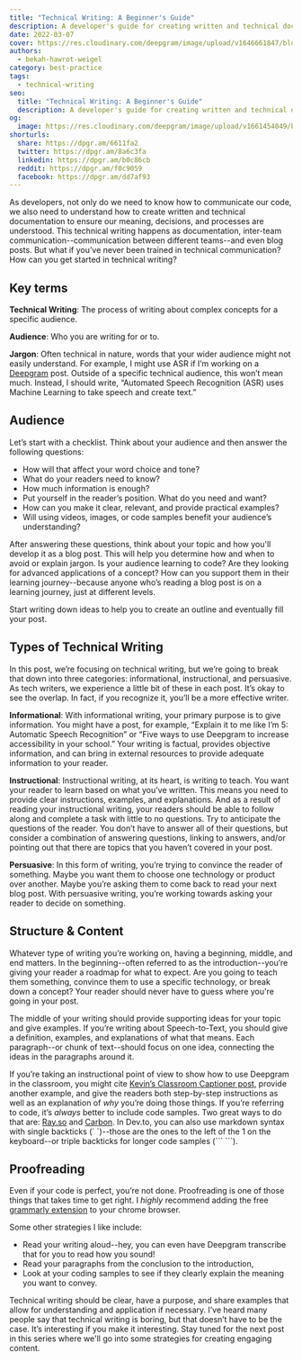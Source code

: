 ```yaml
---
title: "Technical Writing: A Beginner's Guide"
description: A developer's guide for creating written and technical documentation.
date: 2022-03-07
cover: https://res.cloudinary.com/deepgram/image/upload/v1646661847/blog/2022/03/technical-writing-a-beginners-guide/writing-a-technical-blog-post.jpg
authors:
  - bekah-hawrot-weigel
category: best-practice
tags:
  - technical-writing
seo:
  title: "Technical Writing: A Beginner's Guide"
  description: A developer's guide for creating written and technical documentation.
og:
  image: https://res.cloudinary.com/deepgram/image/upload/v1661454049/blog/technical-writing-a-beginners-guide/ograph.png
shorturls:
  share: https://dpgr.am/6611fa2
  twitter: https://dpgr.am/8a6c3fa
  linkedin: https://dpgr.am/b0c86cb
  reddit: https://dpgr.am/f0c9059
  facebook: https://dpgr.am/dd7af93
---
```

As developers, not only do we need to know how to communicate our code, we also need to understand how to create written and technical documentation to ensure our meaning, decisions, and processes are understood. This technical writing happens as documentation, inter-team communication--communication between different teams--and even blog posts. But what if you’ve never been trained in technical communication? How can you get started in technical writing?

## Key terms

**Technical Writing**: The process of writing about complex concepts for a specific audience.

**Audience**: Who you are writing for or to.

**Jargon**: Often technical in nature, words that your wider audience might not easily understand. For example, I might use ASR if I’m working on a [Deepgram](https://deepgram.com/) post. Outside of a specific technical audience, this won’t mean much. Instead, I should write, “Automated Speech Recognition (ASR) uses Machine Learning to take speech and create text.”

## Audience

Let’s start with a checklist. Think about your audience and then answer the following questions:

* How will that affect your word choice and tone?
* What do your readers need to know?
* How much information is enough?
* Put yourself in the reader’s position. What do you need and want?
* How can you make it clear, relevant, and provide practical examples?
* Will using videos, images, or code samples benefit your audience’s understanding?

After answering these questions, think about your topic and how you'll develop it as a blog post. This will help you determine how and when to avoid or explain jargon. Is your audience learning to code? Are they looking for advanced applications of a concept? How can you support them in their learning journey--because anyone who’s reading a blog post is on a learning journey, just at different levels.

Start writing down ideas to help you to create an outline and eventually fill your post.

## Types of Technical Writing

In this post, we’re focusing on technical writing, but we’re going to break that down into three categories: informational, instructional, and persuasive. As tech writers, we experience a little bit of these in each post. It’s okay to see the overlap. In fact, if you recognize it, you’ll be a more effective writer.

**Informational**: With informational writing, your primary purpose is to give information. You might have a post, for example, “Explain it to me like I’m 5: Automatic Speech Recognition” or “Five ways to use Deepgram to increase accessibility in your school.” Your writing is factual, provides objective information, and can bring in external resources to provide adequate information to your reader.

**Instructional**: Instructional writing, at its heart, is writing to teach. You want your reader to learn based on what you’ve written. This means you need to provide clear instructions, examples, and explanations. And as a result of reading your instructional writing, your readers should be able to follow along and complete a task with little to no questions. Try to anticipate the questions of the reader. You don’t have to answer all of their questions, but consider a combination of answering questions, linking to answers, and/or pointing out that there are topics that you haven’t covered in your post.

**Persuasive**: In this form of writing, you’re trying to convince the reader of something. Maybe you want them to choose one technology or product over another. Maybe you’re asking them to come back to read your next blog post. With persuasive writing, you’re working towards asking your reader to decide on something.

## Structure & Content

Whatever type of writing you’re working on, having a beginning, middle, and end matters. In the beginning--often referred to as the introduction--you’re giving your reader a roadmap for what to expect. Are you going to teach them something, convince them to use a specific technology, or break down a concept? Your reader should never have to guess where you're going in your post.

The middle of your writing should provide supporting ideas for your topic and give examples. If you’re writing about Speech-to-Text, you should give a definition, examples, and explanations of what that means. Each paragraph--or chunk of text--should focus on one idea, connecting the ideas in the paragraphs around it.

If you’re taking an instructional point of view to show how to use Deepgram in the classroom, you might cite [Kevin’s Classroom Captioner post](https://sweet-pie-c52a63-blog.netlify.app/classroom-captioner/), provide another example, and give the readers both step-by-step instructions as well as an explanation of *why* you’re doing those things. If you’re referring to code, it’s *always* better to include code samples.  Two great ways to do that are: [Ray.so](http://ray.so) and [Carbon](https://carbon.now.sh/). In Dev.to, you can also use markdown syntax with single backticks (\` \`)--those are the ones to the left of the 1 on the keyboard--or triple backticks for longer code samples (\`\`\` \`\`\`).

## Proofreading

Even if your code is perfect, you’re not done. Proofreading is one of those things that takes time to get right. I *highly* recommend adding the free [grammarly extension](https://www.grammarly.com/) to your chrome browser.

Some other strategies I like include:

* Read your writing aloud--hey, you can even have Deepgram transcribe that for you to read how you sound!
* Read your paragraphs from the conclusion to the introduction,
* Look at your coding samples to see if they clearly explain the meaning you want to convey.

Technical writing should be clear, have a purpose, and share examples that allow for understanding and application if necessary. I’ve heard many people say that technical writing is boring, but that doesn’t have to be the case. It’s interesting if you make it interesting. Stay tuned for the next post in this series where we'll go into some strategies for creating engaging content.